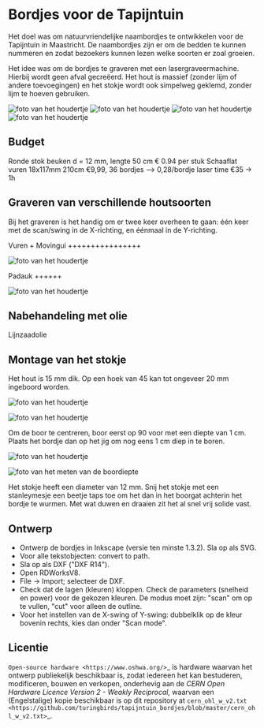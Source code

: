 Bordjes voor de Tapijntuin
==========================

Het doel was om natuurvriendelijke naambordjes te ontwikkelen voor de Tapijntuin in Maastricht. De naambordjes zijn er om de bedden te kunnen nummeren en zodat bezoekers kunnen lezen welke soorten er zoal groeien.

Het idee was om de bordjes te graveren met een lasergraveermachine. Hierbij wordt geen afval gecreëerd. Het hout is massief (zonder lijm of andere toevoegingen) en het stokje wordt ook simpelweg geklemd, zonder lijm te hoeven gebruiken.

![foto van het houdertje](https://github.com/turingbirds/tapijntuin_bordjes/blob/main/fig/20240519_180241.JPG?raw=true)
![foto van het houdertje](https://github.com/turingbirds/tapijntuin_bordjes/blob/main/fig/20240519_180243.JPG?raw=true)
![foto van het houdertje](https://github.com/turingbirds/tapijntuin_bordjes/blob/main/fig/20240519_180245.JPG?raw=true)
![foto van het houdertje](https://github.com/turingbirds/tapijntuin_bordjes/blob/main/fig/20240519_180237.JPG?raw=true)



Budget
------

Ronde stok beuken d = 12 mm, lengte 50 cm      € 0.94 per stuk
Schaaflat vuren 18x117mm 210cm   €9,99, 36 bordjes --> 0,28/bordje
laser time €35 -> 1h


Graveren van verschillende houtsoorten
--------------------------------------

Bij het graveren is het handig om er twee keer overheen te gaan: één keer met de scan/swing in de X-richting, en éénmaal in de Y-richting.



Vuren + Movingui
++++++++++++++++

![foto van het houdertje](https://github.com/turingbirds/tapijntuin_bordjes/blob/main/fig/20240517_201923.JPG?raw=true)


Padauk
++++++

![foto van het houdertje](https://github.com/turingbirds/tapijntuin_bordjes/blob/main/fig/20240517_201808.JPG?raw=true)



Nabehandeling met olie
----------------------

Lijnzaadolie


Montage van het stokje
----------------------

Het hout is 15 mm dik. Op een hoek van 45 kan tot ongeveer 20 mm ingeboord worden.

![foto van het houdertje](https://github.com/turingbirds/tapijntuin_bordjes/blob/main/fig/20240517_201923.JPG?raw=true)

![foto van het houdertje](https://github.com/turingbirds/tapijntuin_bordjes/blob/main/fig/20240519_180025.JPG?raw=true)

Om de boor te centreren, boor eerst op 90 voor met een diepte van 1 cm. Plaats het bordje dan op het jig om nog eens 1 cm diep in te boren.

![foto van het houdertje](https://github.com/turingbirds/tapijntuin_bordjes/blob/main/fig/20240519_181650.JPG?raw=true)

![foto van het meten van de boordiepte](https://github.com/turingbirds/tapijntuin_bordjes/blob/main/fig/20240519_173911.JPG?raw=true)

Het stokje heeft een diameter van 12 mm. Snij het stokje met een stanleymesje een beetje taps toe om het dan in het boorgat achterin het bordje te wurmen. Met wat duwen en draaien zit het al snel vrij solide vast.


Ontwerp
-------

- Ontwerp de bordjes in Inkscape (versie ten minste 1.3.2). Sla op als SVG.
- Voor alle tekstobjecten: convert to path.
- Sla op als DXF ("DXF R14").
- Open RDWorksV8.
- File -> Import; selecteer de DXF.
- Check dat de lagen (kleuren) kloppen. Check de parameters (snelheid en power) voor de gekozen kleuren. De modus moet zijn: "scan" om op te vullen, "cut" voor alleen de outline.
- Voor het instellen van de X-swing of Y-swing: dubbelklik op de kleur bovenin rechts, kies dan onder "Scan mode".


Licentie
--------

`Open-source hardware <https://www.oshwa.org/>`_ is hardware waarvan het ontwerp publiekelijk beschikbaar is, zodat iedereen het kan bestuderen, modificeren, bouwen en verkopen, onderhevig aan de *CERN Open Hardware Licence Version 2 - Weakly Reciprocal,* waarvan een (Engelstalige) kopie beschikbaar is op dit repository at `cern_ohl_w_v2.txt <https://github.com/turingbirds/tapijntuin_bordjes/blob/master/cern_ohl_w_v2.txt>`_.
